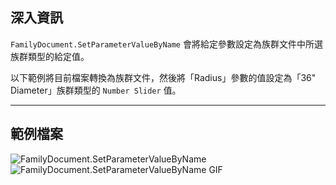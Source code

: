 ## 深入資訊
`FamilyDocument.SetParameterValueByName` 會將給定參數設定為族群文件中所選族群類型的給定值。

以下範例將目前檔案轉換為族群文件，然後將「Radius」參數的值設定為「36" Diameter」族群類型的 `Number Slider` 值。
___
## 範例檔案

![FamilyDocument.SetParameterValueByName](./Revit.Application.FamilyDocument.SetParameterValueByName_img.jpg)
![FamilyDocument.SetParameterValueByName GIF](./Revit.Application.FamilyDocument.SetParameterValueByName_img2.gif)
